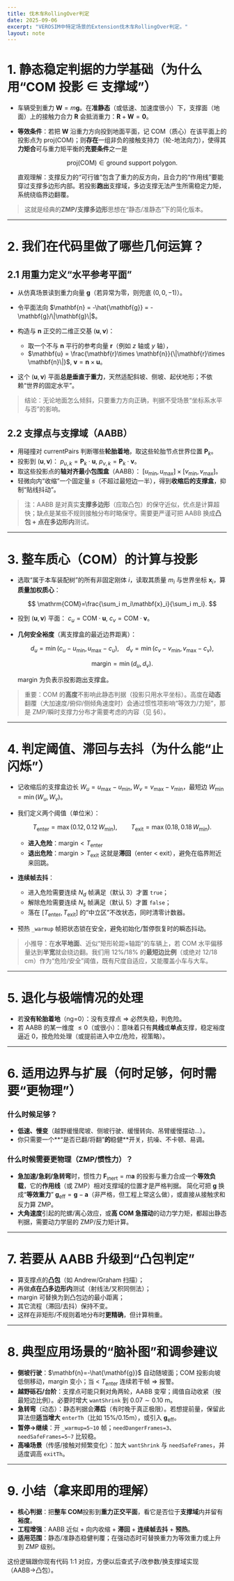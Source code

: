```yaml
---
title: 伐木车RollingOver判定
date: 2025-09-06
excerpt: "VEROSIM中特定场景的Extension伐木车RollingOver判定。"
layout: note
---
```




# 1. 静态稳定判据的力学基础（为什么用“COM 投影 ∈ 支撑域”）

* 车辆受到重力 $\mathbf{W}=m\mathbf{g}$。在**准静态**（或低速、加速度很小）下，支撑面（地面）上的接触力合力 $\mathbf{R}$ 会抵消重力：$\mathbf{R}+\mathbf{W}=\mathbf{0}$。
* **等效条件**：若把 $\mathbf{W}$ 沿重力方向投到地面平面，记 COM（质心）在该平面上的投影点为 $\text{proj}(\mathrm{COM})$；则**存在**一组非负的接触支持力（轮-地法向力），使得其**力矩合**可与重力矩平衡的**充要条件**之一是

  $$
  \text{proj}(\mathrm{COM}) \in \text{ground support polygon}.
  $$

  直观理解：支撑反力的“可行锥”包含了重力的反方向，且合力的“作用线”要能穿过支撑多边形内部。若投影**跑出**支撑域，多边支撑无法产生所需稳定力矩，系统绕临界边翻覆。

> 这就是经典的**ZMP/支撑多边形**思想在“静态/准静态”下的简化版本。

---

# 2. 我们在代码里做了哪些几何运算？

## 2.1 用重力定义“水平参考平面”

* 从仿真场景读到重力向量 $\mathbf{g}$（若异常为零，则兜底 $(0,0,-1)$）。
* 令平面法向 $\mathbf{n} = -\hat{\mathbf{g}} = -\mathbf{g}/\|\mathbf{g}\|$。
* 构造与 $\mathbf{n}$ 正交的二维正交基 $(\mathbf{u}, \mathbf{v})$：

  * 取一个不与 $\mathbf{n}$ 平行的参考向量 $\mathbf{r}$（例如 $z$ 轴或 $y$ 轴），
  * $\mathbf{u} = \frac{\mathbf{r}\times \mathbf{n}}{\|\mathbf{r}\times \mathbf{n}\|}$,
    $\mathbf{v} = \mathbf{n}\times \mathbf{u}$。
* 这个 $(\mathbf{u},\mathbf{v})$ 平面**总是垂直于重力**，天然适配斜坡、侧坡、起伏地形；不依赖“世界的固定水平”。

> 结论：无论地面怎么倾斜，只要重力方向正确，判据不受场景“坐标系水平与否”的影响。

## 2.2 支撑点与支撑域（AABB）

* 用碰撞对 $\text{currentPairs}$ 判断哪些**轮胎着地**，取这些轮胎节点世界位置 $\mathbf{P}_k$。
* 投影到 $(\mathbf{u},\mathbf{v})$：
  $p_{u,k}=\mathbf{P}_k\cdot\mathbf{u}$,  $p_{v,k}=\mathbf{P}_k\cdot\mathbf{v}$。
* 取这些投影点的**轴对齐最小包围盒**（AABB）：
  $[u_{\min},u_{\max}]\times[v_{\min},v_{\max}]$。
* 轻微向内“收缩”一个固定量 $s$（不超过最短边一半），得到**收缩后的支撑盒**，抑制“贴线抖动”。

> 注：AABB 是对真实**支撑多边形**（应取凸包）的保守近似，优点是计算超快；缺点是某些不规则接触分布时略保守。需要更严谨可把 AABB 换成**凸包 + 点在多边形内**测试。

---

# 3. 整车质心（COM）的计算与投影

* 选取“属于本车装配树”的所有非固定刚体 $i$，读取其质量 $m_i$ 与世界坐标 $\mathbf{x}_i$，算**质量加权质心**：

  $$
  \mathrm{COM}=\frac{\sum_i m_i\mathbf{x}_i}{\sum_i m_i}.
  $$
* 投到 $(\mathbf{u},\mathbf{v})$ 平面：
  $c_u=\mathrm{COM}\cdot\mathbf{u}$, $c_v=\mathrm{COM}\cdot\mathbf{v}$。
* **几何安全裕度**（离支撑盒的最近边界距离）：

  $$
  d_u=\min(c_u-u_{\min},\,u_{\max}-c_u),\quad
  d_v=\min(c_v-v_{\min},\,v_{\max}-c_v),
  $$

  $$
  \text{margin}=\min(d_u,\,d_v).
  $$

  margin 为负表示投影跑出支撑盒。

> 重要：COM 的**高度**不影响此静态判据（投影只用水平坐标）。高度在**动态**翻覆（大加速度/俯仰/侧倾角速度时）会通过惯性项影响“等效力/力矩”，那是 ZMP/瞬时支撑力分布才需要考虑的内容（见 §6）。

---

# 4. 判定阈值、滞回与去抖（为什么能“止闪烁”）

* 记收缩后的支撑盒边长 $W_u=u_{\max}-u_{\min},\,W_v=v_{\max}-v_{\min}$，最短边 $W_\text{min}=\min(W_u,W_v)$。
* 我们定义两个阈值（单位米）：

  $$
  T_{\text{enter}}=\max(0.12,\,0.12\,W_\text{min}),\qquad
  T_{\text{exit}}=\max(0.18,\,0.18\,W_\text{min}).
  $$

  * **进入危险**：$\text{margin}<T_{\text{enter}}$
  * **退出危险**：$\text{margin}>T_{\text{exit}}$
    这就是**滞回**（enter < exit），避免在临界附近来回跳。
* **连续帧去抖**：

  * 进入危险需要连续 $N_d$ 帧满足（默认 3）才置 `true`；
  * 解除危险需要连续 $N_s$ 帧满足（默认 5）才置 `false`；
  * 落在 $[T_{\text{enter}}, T_{\text{exit}}]$ 的“中立区”不改状态，同时清零计数器。
* 预热 `_warmup` 帧把状态锁在安全，避免初始化/暂停恢复时的瞬态抖动。

> 小推导：在**水平地面**、近似“矩形轮距×轴距”的车辆上，若 COM 水平偏移量达到**半宽**就会绕边翻。我们用 $12\%/18\%$ 的**最短边比例**（或绝对 $12/18$ cm）作为“危险/安全”阈值，既有尺度自适应，又能覆盖小车与大车。

---

# 5. 退化与极端情况的处理

* 若**没有轮胎着地**（ng=0）：没有支撑点 ⇒ 必然失稳，判危险。
* 若 AABB 的某一维度 $\le 0$（或很小）：意味着只有**共线**或**单点**支撑，稳定裕度逼近 0，按危险处理（或提前进入中立/危险，视策略）。

---

# 6. 适用边界与扩展（何时足够，何时需要“更物理”）

### 什么时候足够？

* **低速、慢变**（越野缓慢爬坡、侧坡行驶、缓慢转向、吊臂缓慢摆动…）。
* 你只需要一个\*\*“是否已翻/将翻”**的**稳健\*\*开关，抗噪、不卡顿、易调。

### 什么时候需要更物理（ZMP/惯性力）？

* **急加速/急刹/急转弯**时，惯性力 $\mathbf{F}_\text{inert}=m\mathbf{a}$ 的投影与重力合成一个**等效负载**，它的**作用线**（或 ZMP）相对支撑域的位置才是严格判据。
  简化可把 $\mathbf{g}$ 换成“**等效重力**” $\mathbf{g}_\text{eff}=\mathbf{g}-\mathbf{a}$（非严格，但工程上常这么做），或直接从接触求和反力算 ZMP。
* **大角速度**引起的陀螺/离心效应，或**高 COM 急摆动**的动力学力矩，都超出静态判据，需要动力学层的 ZMP/反力矩计算。

---

# 7. 若要从 AABB 升级到“凸包判定”

* 算支撑点的**凸包**（如 Andrew/Graham 扫描）；
* 再做**点在凸多边形内**测试（射线法/叉积同侧法）；
* margin 可替换为到凸包边的最小距离；
* 其它流程（滞回/去抖）保持不变。
* 这样在非矩形/不规则着地分布时**更精确**，但计算稍重。

---

# 8. 典型应用场景的“脑补图”和调参建议

* **侧坡行驶**：$\mathbf{n}=-\hat{\mathbf{g}}$ 自动随坡面；COM 投影向坡低侧移动，margin 变小；当 < $T_{\text{enter}}$ 连续若干帧 ⇒ 报警。
* **越野砾石/台阶**：支撑点可能只剩对角两轮，AABB 变窄；阈值自动收紧（按最短边比例）。必要时增大 `wantShrink` 到 $0.07\sim0.10$ m。
* **急转弯**（动态）：静态判据会**滞后**（有时晚于真正极限）。若想提前量，保留此算法但**适当增大** `enterTh`（比如 15%/0.15m），或引入 $\mathbf{g}_\text{eff}$。
* **暂停→继续**：开 `_warmup=5~10` 帧；`needDangerFrames=3`、`needSafeFrames=5~7` 比较稳。
* **高噪场景**（传感/接触对频繁变化）：加大 `wantShrink` 与 `needSafeFrames`，并适度调高 `exitTh`。

---

# 9. 小结（拿来即用的理解）

* **核心判据**：把**整车 COM**投影到**重力正交平面**，看它是否位于**支撑域**内并留有**裕度**。
* **工程增强**：AABB 近似 + 向内收缩 + **滞回** + **连续帧去抖** + **预热**。
* **适用范围**：静态/准静态稳健判覆；在强动态时可替换重力为等效重力或上升到 ZMP 级别。

这份逻辑跟你现有代码 1:1 对应，方便以后查式子/改参数/换支撑域实现（AABB→凸包）。
